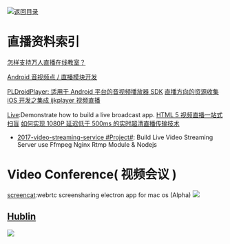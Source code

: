 [![返回目录](https://parg.co/UGo)](https://parg.co/b4z)

# 直播资料索引

[怎样支持万人直播在线教室？](http://www.infoq.com/cn/presentations/how-to-support-the-people-live-online-classroom?utm_source=infoq&utm_medium=popular_widget&utm_campaign=popular_content_list&utm_content=homepage)

[Android 音视频点 / 直播模块开发](http://toutiao.io/posts/76jep8)

[PLDroidPlayer: 适用于 Android 平台的音视频播放器 SDK](https://github.com/pili-engineering/PLDroidPlayer) [直播方向的资源收集](http://www.henishuo.com/live-play-resource-collections/) [iOS 开发之集成 ijkplayer 视频直播](http://allluckly.cn/%E6%8A%95%E7%A8%BF/tuogao46)

[Live](https://github.com/ltebean/Live):Demonstrate how to build a live broadcast app. [HTML 5 视频直播一站式扫盲](http://bugly.qq.com/bbs/forum.php?mod=viewthread&tid=1277&utm_source=tuicool&utm_medium=referral) [如何实现 1080P 延迟低于 500ms 的实时超清直播传输技术 ](http://mp.weixin.qq.com/s?__biz=MzAwMDU1MTE1OQ==&mid=2653547697&idx=1&sn=acc748b7fcf0058b58e244970e51eabc&scene=0&from=groupmessage&isappinstalled=0#wechat_redirect)

- [2017-video-streaming-service #Project#](https://github.com/tabvn/video-streaming-service): Build Live Video Streaming Server use Ffmpeg Nginx Rtmp Module & Nodejs

# Video Conference( 视频会议 )

[screencat](https://github.com/maxogden/screencat):webrtc screensharing electron app for mac os (Alpha) ![](https://github.com/maxogden/screencat/raw/master/img/demo.png)

## [Hublin](https://github.com/linagora/hublin)

![](https://hubl.in/images/landing_enjoy_thumb.png)
